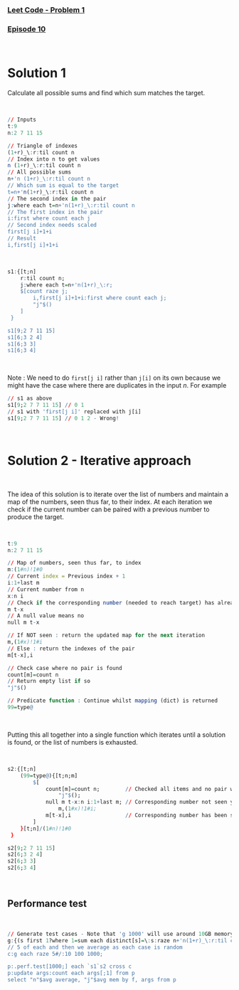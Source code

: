 ### [Leet Code - Problem 1](https://leetcode.com/problems/two-sum/)
### [Episode 10](https://community.kx.com/t5/Community-Blogs/Q-For-Problems-Episode-10-Leet-Code-1/ba-p/13765)

<br />

# Solution 1

Calculate all possible sums and find which sum matches the target.

<br />

```q
// Inputs
t:9
n:2 7 11 15

// Triangle of indexes
(1+r)_\:r:til count n
// Index into n to get values
n (1+r)_\:r:til count n
// All possible sums
n+'n (1+r)_\:r:til count n
// Which sum is equal to the target
t=n+'n(1+r)_\:r:til count n
// The second index in the pair 
j:where each t=n+'n(1+r)_\:r:til count n
// The first index in the pair 
i:first where count each j
// Second index needs scaled
first[j i]+1+i
// Result
i,first[j i]+1+i
```

<br />

```q
s1:{[t;n] 
    r:til count n;
    j:where each t=n+'n(1+r)_\:r;
    $[count raze j;
        i,first[j i]+1+i:first where count each j;
        "j"$()
    ]
 }

s1[9;2 7 11 15]
s1[6;3 2 4]
s1[6;3 3]
s1[6;3 4]
```

<br />

Note : We need to do `first[j i]` rather than `j[i]` on its own because we might have the case where there are duplicates in the input $n$. For example

```q
// s1 as above
s1[9;2 7 7 11 15] // 0 1
// s1 with 'first[j i]' replaced with j[i]
s1[9;2 7 7 11 15] // 0 1 2 - Wrong!
```

<br />

# Solution 2 - Iterative approach

<br />

The idea of this solution is to iterate over the list of numbers and maintain a map of the numbers, seen thus far, to their index. At each iteration we check if the current number can be paired with a previous number to produce the target.

<br />

```q
t:9
n:2 7 11 15

// Map of numbers, seen thus far, to index 
m:(1#n)!1#0
// Current index = Previous index + 1
i:1+last m
// Current number from n
x:n i
// Check if the corresponding number (needed to reach target) has already been seen or not
m t-x
// A null value means no
null m t-x

// If NOT seen : return the updated map for the next iteration
m,(1#x)!1#i
// Else : return the indexes of the pair
m[t-x],i

// Check case where no pair is found
count[m]=count n
// Return empty list if so
"j"$()

// Predicate function : Continue whilst mapping (dict) is returned
99=type@
```

<br />

Putting this all together into a single function which iterates until a solution is found, or the list of numbers is exhausted.

<br />

```q
s2:{[t;n] 
    (99=type@){[t;n;m] 
        $[
            count[m]=count n;        // Checked all items and no pair was found
                "j"$(); 
            null m t-x:n i:1+last m; // Corresponding number not seen yet
                m,(1#x)!1#i; 
            m[t-x],i                 // Corresponding number has been seen, return index of pair
        ]
    }[t;n]/(1#n)!1#0
 }

s2[9;2 7 11 15]
s2[6;3 2 4]
s2[6;3 3]
s2[6;3 4]
```

<br />

## Performance test

<br />

```q
// Generate test cases - Note that 'g 1000' will use around 10GB memory
g:{(s first 1?where 1=sum each distinct[s]=\:s:raze n+'n(1+r)_\:r:til count n;n:neg[x]?10000)};
// 5 of each and then we average as each case is random
c:g each raze 5#/:10 100 1000;

p:.perf.test[1000;] each `s1`s2 cross c
p:update args:count each args[;1] from p
select "n"$avg average, "j"$avg mem by f, args from p
```
